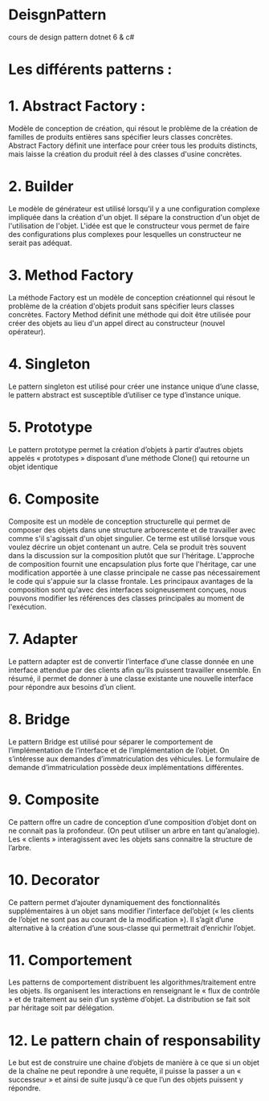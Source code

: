 # DeisgnPattern
cours de design pattern dotnet 6 &amp; c#
# Les différents patterns : 

# 1. Abstract Factory :
Modèle de conception de création, qui résout le problème de la création de familles de produits entières sans spécifier leurs classes concrètes. Abstract Factory définit une interface pour créer tous les produits distincts, mais laisse la création du produit réel à des classes d'usine concrètes.

# 2. Builder
Le modèle de générateur est utilisé lorsqu'il y a une configuration complexe impliquée dans la création d'un objet. Il sépare la construction d'un objet de l'utilisation de l'objet. L'idée est que le constructeur vous permet de faire des configurations plus complexes pour lesquelles un constructeur ne serait pas adéquat.

# 3. Method Factory
La méthode Factory est un modèle de conception créationnel qui résout le problème de la création d'objets produit sans spécifier leurs classes concrètes. Factory Method définit une méthode qui doit être utilisée pour créer des objets au lieu d'un appel direct au constructeur (nouvel opérateur).

# 4. Singleton 
Le pattern singleton est utilisé pour créer une instance unique d’une classe, le pattern abstract est susceptible d’utiliser ce type d’instance unique.

# 5. Prototype
Le pattern prototype permet la création d’objets à partir d’autres objets appelés « prototypes » disposant d’une méthode Clone() qui retourne un objet identique 

# 6. Composite
Composite est un modèle de conception structurelle qui permet de composer des objets dans une structure arborescente et de travailler avec comme s'il s'agissait d'un objet singulier. Ce terme est utilisé lorsque vous voulez décrire un objet contenant un autre. Cela se produit très souvent dans la discussion sur la composition plutôt que sur l'héritage. L'approche de composition fournit une encapsulation plus forte que l'héritage, car une modification apportée à une classe principale ne casse pas nécessairement le code qui s'appuie sur la classe frontale. Les principaux avantages de la composition sont qu'avec des interfaces soigneusement conçues, nous pouvons modifier les références des classes principales au moment de l'exécution.

# 7. Adapter
Le pattern adapter est de convertir l’interface d’une classe donnée en une interface attendue par des clients afin qu’ils puissent travailler ensemble. En résumé, il permet de donner à une classe existante une nouvelle interface pour répondre aux besoins d’un client.

# 8. Bridge 
Le pattern Bridge est utilisé pour séparer le comportement de l’implémentation de l’interface et de l’implémentation de l’objet. On s’intéresse aux demandes d’immatriculation des véhicules. Le formulaire de demande d’immatriculation possède deux implémentations différentes.

# 9. Composite
Ce pattern offre un cadre de conception d’une composition d’objet dont on ne connait pas la profondeur. (On peut utiliser un arbre en tant qu’analogie). Les « clients » interagissent avec les objets sans connaitre la structure de l’arbre.

# 10. Decorator
Ce pattern permet d’ajouter dynamiquement des fonctionnalités supplémentaires à un objet sans modifier l’interface del’objet (« les clients de l’objet ne sont pas au courant de la modification »). Il s’agit d’une alternative à la création d’une sous-classe qui permettrait d’enrichir l’objet.

# 11. Comportement 
Les patterns de comportement distribuent les algorithmes/traitement entre les objets. Ils organisent les interactions en renseignant le « flux de contrôle » et de traitement au sein d’un système d’objet. La distribution se fait soit par héritage soit par délégation.

# 12. Le pattern chain of responsability
Le but est de construire une chaine d’objets de manière à ce que si un objet de la chaîne ne peut repondre à une requête, il puisse la passer a un « successeur » et ainsi de suite jusqu'à ce que l’un des objets puissent y répondre.
